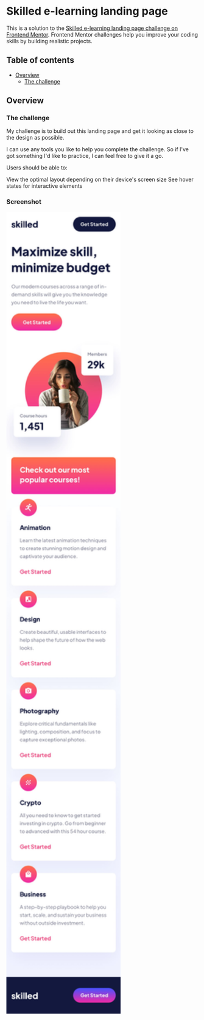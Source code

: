 # Skilled e-learning landing page

This is a solution to the [Skilled e-learning landing page challenge on Frontend Mentor](https://www.frontendmentor.io/challenges/skilled-elearning-landing-page-S1ObDrZ8q). Frontend Mentor challenges help you improve your coding skills by building realistic projects.

## Table of contents

- [Overview](#overview)
  - [The challenge](#the-challenge)



## Overview

### The challenge
My challenge is to build out this landing page and get it looking as close to the design as possible.

I can use any tools you like to help you complete the challenge. So if I've got something I'd like to practice, I can feel free to give it a go.

Users should be able to:

View the optimal layout depending on their device's screen size
See hover states for interactive elements

### Screenshot
<img src="assets\mobile-preview.jpg" width="300px" alt="mobile preview">
